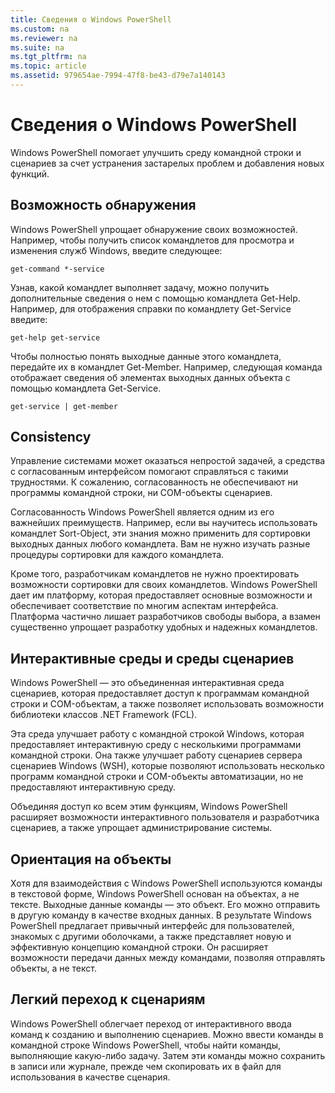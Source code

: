 ```yaml
---
title: Сведения о Windows PowerShell
ms.custom: na
ms.reviewer: na
ms.suite: na
ms.tgt_pltfrm: na
ms.topic: article
ms.assetid: 979654ae-7994-47f8-be43-d79e7a140143
---
```

# Сведения о Windows PowerShell
Windows PowerShell помогает улучшить среду командной строки и сценариев за счет устранения застарелых проблем и добавления новых функций.

## Возможность обнаружения
Windows PowerShell упрощает обнаружение своих возможностей. Например, чтобы получить список командлетов для просмотра и изменения служб Windows, введите следующее:

```
get-command *-service
```

Узнав, какой командлет выполняет задачу, можно получить дополнительные сведения о нем с помощью командлета Get-Help. Например, для отображения справки по командлету Get-Service введите:

```
get-help get-service
```

Чтобы полностью понять выходные данные этого командлета, передайте их в командлет Get-Member. Например, следующая команда отображает сведения об элементах выходных данных объекта с помощью командлета Get-Service.

```
get-service | get-member
```

## Consistency
Управление системами может оказаться непростой задачей, а средства с согласованным интерфейсом помогают справляться с такими трудностями. К сожалению, согласованность не обеспечивают ни программы командной строки, ни COM-объекты сценариев.

Согласованность Windows PowerShell является одним из его важнейших преимуществ. Например, если вы научитесь использовать командлет Sort-Object, эти знания можно применить для сортировки выходных данных любого командлета. Вам не нужно изучать разные процедуры сортировки для каждого командлета.

Кроме того, разработчикам командлетов не нужно проектировать возможности сортировки для своих командлетов. Windows PowerShell дает им платформу, которая предоставляет основные возможности и обеспечивает соответствие по многим аспектам интерфейса. Платформа частично лишает разработчиков свободы выбора, а взамен существенно упрощает разработку удобных и надежных командлетов.

## Интерактивные среды и среды сценариев
Windows PowerShell — это объединенная интерактивная среда сценариев, которая предоставляет доступ к программам командной строки и COM-объектам, а также позволяет использовать возможности библиотеки классов .NET Framework (FCL).

Эта среда улучшает работу с командной строкой Windows, которая предоставляет интерактивную среду с несколькими программами командной строки. Она также улучшает работу сценариев сервера сценариев Windows (WSH), которые позволяют использовать несколько программ командной строки и COM-объекты автоматизации, но не предоставляют интерактивную среду.

Объединяя доступ ко всем этим функциям, Windows PowerShell расширяет возможности интерактивного пользователя и разработчика сценариев, а также упрощает администрирование системы.

## Ориентация на объекты
Хотя для взаимодействия с Windows PowerShell используются команды в текстовой форме, Windows PowerShell основан на объектах, а не тексте. Выходные данные команды — это объект. Его можно отправить в другую команду в качестве входных данных. В результате Windows PowerShell предлагает привычный интерфейс для пользователей, знакомых с другими оболочками, а также представляет новую и эффективную концепцию командной строки. Он расширяет возможности передачи данных между командами, позволяя отправлять объекты, а не текст.

## Легкий переход к сценариям
Windows PowerShell облегчает переход от интерактивного ввода команд к созданию и выполнению сценариев. Можно ввести команды в командной строке Windows PowerShell, чтобы найти команды, выполняющие какую-либо задачу. Затем эти команды можно сохранить в записи или журнале, прежде чем скопировать их в файл для использования в качестве сценария.



<!--HONumber=Apr16_HO1-->


